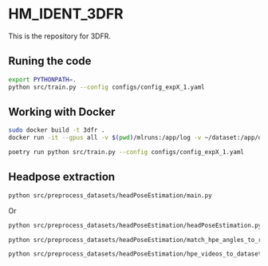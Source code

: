 # HM_IDENT_3DFR
This is the repository for 3DFR.


## Runing the code

```bash
export PYTHONPATH=.
python src/train.py --config configs/config_expX_1.yaml
```

## Working with Docker

```bash
sudo docker build -t 3dfr .
docker run -it --gpus all -v $(pwd)/mlruns:/app/log -v ~/dataset:/app/data 3dfr 

poetry run python src/train.py --config configs/config_expX_1.yaml
```



## Headpose extraction

```bash
python src/preprocess_datasets/headPoseEstimation/main.py
```
Or
```bash
python src/preprocess_datasets/headPoseEstimation/headPoseEstimation.py

python src/preprocess_datasets/headPoseEstimation/match_hpe_angles_to_reference.py

python src/preprocess_datasets/headPoseEstimation/hpe_videos_to_dataset.py
```